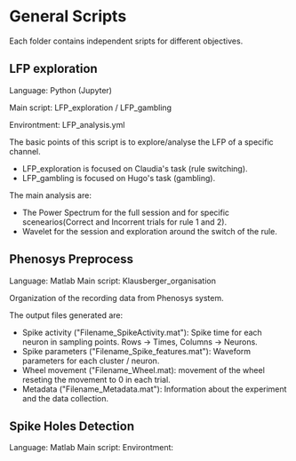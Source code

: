 # General Scripts

Each folder contains independent sripts for different objectives.

## LFP exploration

Language: Python (Jupyter)

Main script: LFP_exploration / LFP_gambling

Environtment: LFP_analysis.yml

The basic points of this script is to explore/analyse  the LFP of a specific channel. 
- LFP_exploration is focused on Claudia's task (rule switching). 
- LFP_gambling is focused on Hugo's task (gambling).

The main analysis are:
- The Power Spectrum for the full session and for specific scenearios(Correct and Incorrent trials for rule 1 and 2).
- Wavelet for the session and exploration around the switch of the rule.

## Phenosys Preprocess

Language: Matlab
Main script: Klausberger_organisation

Organization of the recording data from Phenosys system. 

The output files generated are:
- Spike activity ("Filename_SpikeActivity.mat"): Spike time for each neuron in sampling points. Rows -> Times, Columns -> Neurons.
- Spike parameters ("Filename_Spike_features.mat"): Waveform parameters for each cluster / neuron.
- Wheel movement ("Filename_Wheel.mat): movement of the wheel reseting the movement to 0 in each trial.
- Metadata ("Filename_Metadata.mat"): Information about the experiment and the data collection.
## Spike Holes Detection

Language: Matlab
Main script: 
Environtment: 

